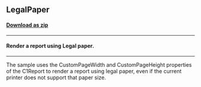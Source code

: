 ## LegalPaper
#### [Download as zip](https://grapecity.github.io/DownGit/#/home?url=https://github.com/GrapeCity/ComponentOne-WinForms-Samples/tree/master/NetFramework\Reports\C1WebReport\CS\LegalPaper)
____
#### Render a report using Legal paper.
____
The sample uses the CustomPageWidth and CustomPageHeight properties of the C1Report to render a report using legal paper, even if the current printer does not support that paper size. 

